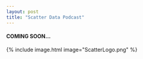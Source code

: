 ```yaml
---
layout: post
title: "Scatter Data Podcast"
---
```


#### COMING SOON...

{% include image.html image="ScatterLogo.png" %}
